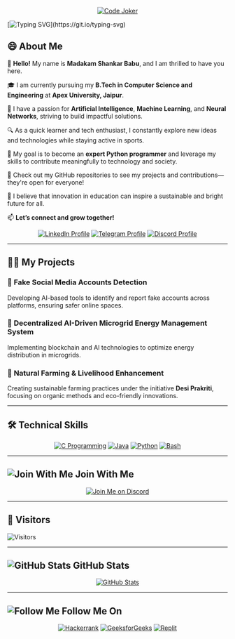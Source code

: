 <!-- Banner Start -->
<p align="center">
  <a href="#blank"><img src="C:/Users/Shankar/OneDrive/Desktop/HackResist-main/HackResist-main/icon/Banner.png" alt="Code Joker"></a>
</p>

[![Typing SVG](https://readme-typing-svg.demolab.com?font=Roboto&pause=1000&color=6172FF&center=true&vCenter=true&width=835&lines=Hello!+I+am+Madakam+Shankar+Babu.;Welcome+to+My+World!;Let's+Create+Something+Innovative+Together.;Exploring+AI,+ML,+and+Sustainable+Tech!)](https://git.io/typing-svg)

<!-- Banner End -->

## 😄 About Me
👋 **Hello!** My name is **Madakam Shankar Babu**, and I am thrilled to have you here.  

🎓 I am currently pursuing my **B.Tech in Computer Science and Engineering** at **Apex University, Jaipur**.  

🌟 I have a passion for **Artificial Intelligence**, **Machine Learning**, and **Neural Networks**, striving to build impactful solutions.  

🔍 As a quick learner and tech enthusiast, I constantly explore new ideas and technologies while staying active in sports.  

🌱 My goal is to become an **expert Python programmer** and leverage my skills to contribute meaningfully to technology and society.  

🔭 Check out my GitHub repositories to see my projects and contributions—they're open for everyone!  

💬 I believe that innovation in education can inspire a sustainable and bright future for all.

📫 **Let’s connect and grow together!**

<p align="center">
  <a href="https://www.linkedin.com/in/madakam-shankar-babu-857873295/"><img src="https://img.shields.io/badge/Linkedin-10000?style=plastic&logo=LinkedIn&logoColor=FFFFFF&labelColor=2A79D7&color=2A79D7" alt="LinkedIn Profile"></a>
  <a href="https://t.me/Eeprlogin"><img src="https://img.shields.io/badge/Telegram-100000?style=plastic&logo=Telegram&logoColor=FF&labelColor=070858&color=070858" alt="Telegram Profile"></a>
  <a href="https://discordapp.com/users/shankarbabu_90331"><img src="https://img.shields.io/badge/Discord-100000?style=plastic&logo=discord&logoColor=F7F7F7&labelColor=000DFF&color=000DFF" alt="Discord Profile"></a>
</p>

---

## 👨‍💻 My Projects
### 📌 **Fake Social Media Accounts Detection**
Developing AI-based tools to identify and report fake accounts across platforms, ensuring safer online spaces.  

### 📌 **Decentralized AI-Driven Microgrid Energy Management System**
Implementing blockchain and AI technologies to optimize energy distribution in microgrids.  

### 📌 **Natural Farming & Livelihood Enhancement**
Creating sustainable farming practices under the initiative **Desi Prakriti**, focusing on organic methods and eco-friendly innovations.  

---

## 🛠️ Technical Skills
<p align="center">
  <a href="https://www.open-std.org/JTC1/SC22/WG14/"><img src="https://skillicons.dev/icons?i=c" alt="C Programming"></a>
  <a href="https://www.oracle.com/java/"><img src="https://skillicons.dev/icons?i=java" alt="Java"></a>
  <a href="https://www.python.org/"><img src="https://skillicons.dev/icons?i=py" alt="Python"></a>
  <a href="https://www.gnu.org/software/bash/"><img src="https://skillicons.dev/icons?i=bash" alt="Bash"></a>
</p>

---

## ![Join With Me](C:/Users/Shankar/OneDrive/Desktop/HackResist-main/HackResist-main/icon/join.svg) Join With Me
<p align="center">
  <a href="https://discord.gg/kHkqYUWK"><img src="https://img.shields.io/badge/Discord-100000?style=plastic&logo=discord&logoColor=F7F7F7&labelColor=000DFF&color=000DFF" alt="Join Me on Discord"></a>
</p>

---

## 👀 Visitors
![Visitors](https://moe-counter.glitch.me/get/@SHANKARBABU?theme=rule34)

---

## ![GitHub Stats](C:/Users/Shankar/OneDrive/Desktop/HackResist-main/HackResist-main/icon/graph.svg) GitHub Stats
<p align="center">
  <a href="https://github.com/SHANKARBABU"><img src="https://github-readme-stats.vercel.app/api?username=SHANKARBABU&show_icons=true&theme=dark&count_private=true" alt="GitHub Stats"></a>
</p>

---

## ![Follow Me](C:/Users/Shankar/OneDrive/Desktop/HackResist-main/HackResist-main/icon/follow.svg) Follow Me On
<p align="center">
  <a href="https://www.hackerrank.com/profile/msbabunani"><img src="https://img.shields.io/badge/Hackerrank-100000?style=plastic&logo=hackerrank&logoColor=FFFFFF&labelColor=42BA3D&color=0EA608" alt="Hackerrank"></a>
  <a href="https://www.geeksforgeeks.org/user/msbabu1bkl/"><img src="https://img.shields.io/badge/GeeksforGeeks-100000?style=plastic&logo=geeksforgeeks&logoColor=FFFFFF&labelColor=42BA3D&color=23891F" alt="GeeksforGeeks"></a>
  <a href="https://replit.com/@msbabunani"><img src="https://img.shields.io/badge/Replit-100000?style=plastic&logo=replit&logoColor=f26207&labelColor=051E59&color=0e1525" alt="Replit"></a>
</p>
